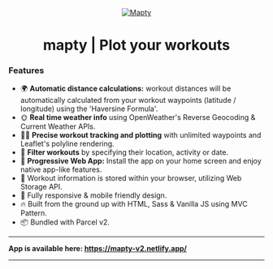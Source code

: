 <p align="center">
  <a href="https://mapty-v2.netlify.app/" target="_blank">
    <img alt="Mapty" src="https://i.ibb.co/DkxFMRJ/mapty.png">
  </a>
</p>

<h1 align="center">mapty | Plot your workouts</h1>

### Features

- 🌍 **Automatic distance calculations:** workout distances will be automatically calculated from your workout waypoints (latitude / longitude) using the 'Haversine Formula'.
- 🌞 **Real time weather info** using OpenWeather's Reverse Geocoding & Current Weather APIs.
- 🏃‍♀️ **Precise workout tracking and plotting** with unlimited waypoints and Leaflet's polyline rendering.
- 📑 **Filter workouts** by specifying their location, activity or date.
- 📑 **Progressive Web App:** Install the app on your home screen and enjoy native app-like features.
- 💾 Workout information is stored within your browser, utilizing Web Storage API.
- 📱 Fully responsive & mobile friendly design.
- 🔥 Built from the ground up with HTML, Sass & Vanilla JS using MVC Pattern.
- 📦 Bundled with Parcel v2.

---

**App is available here: https://mapty-v2.netlify.app/**

---
